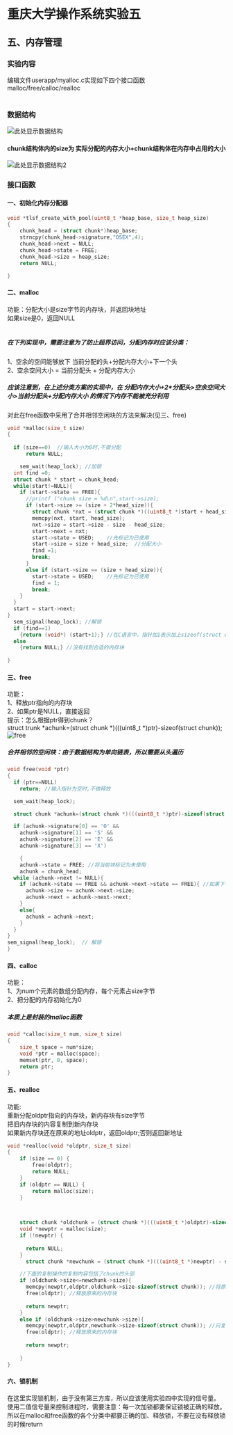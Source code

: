 # 重庆大学操作系统实验五<br>
## 五、内存管理<br>
### 实验内容
编辑文件userapp/myalloc.c实现如下四个接口函数<br>
malloc/free/calloc/realloc<br>
<br>

### 数据结构
![此处显示数据结构](mdImg/structure.png)
#### chunk结构体内的size为 实际分配的内存大小+chunk结构体在内存中占用的大小
![此处显示数据结构2](mdImg/structure2.png)

### 接口函数
#### 一、初始化内存分配器
```C
void *tlsf_create_with_pool(uint8_t *heap_base, size_t heap_size)
{
    chunk_head = (struct chunk*)heap_base;
    strncpy(chunk_head->signature,"OSEX",4);
    chunk_head->next = NULL;
    chunk_head->state = FREE;
    chunk_head->size = heap_size;
    return NULL;

}
```
#### 二、malloc
功能：分配大小是size字节的内存块，并返回块地址<br>
如果size是0，返回NULL<br>
<br>

##### 在下列实现中，需要注意为了防止超界访问，分配内存时应该分类：
1、空余的空间能够放下 当前分配的头+分配内存大小+下一个头<br>
2、空余空间大小 = 当前分配头 + 分配内存大小<br>

##### 应该注意到，在上述分类方案的实现中，在 分配内存大小+2*分配头>空余空间大小>当前分配头+分配内存大小 的情况下内存不能被充分利用
对此在free函数中采用了合并相邻空闲块的方法来解决(见三、free)<br>

```c
void *malloc(size_t size)
{
  
  if (size==0)  //输入大小为0时,不做分配
      return NULL;

    sem_wait(heap_lock); //加锁
  int find =0;
  struct chunk * start = chunk_head;
  while(start!=NULL){
    if (start->state == FREE){
      //printf ("chunk size = %d\n",start->size);
      if (start->size >= (size + 2*head_size)){
        struct chunk *nxt = (struct chunk *)((uint8_t *)start + head_size + size );
        memcpy(nxt, start, head_size);
        nxt->size = start->size - size - head_size;
        start->next = nxt;
        start->state = USED;    //先标记为已使用
        start->size = size + head_size;  //分配大小
        find =1;
        break;
      }
      else if (start->size == (size + head_size)){
        start->state = USED;    //先标记为已使用
        find = 1;
        break;
    }
  }
  start = start->next;  
} 
  sem_signal(heap_lock); //解锁
  if (find==1)
    {return (void*) (start+1);} //在C语言中，指针加1表示加上sizeof(struct chunk)的大小
  else
    {return NULL;} //没有找到合适的内存块
  
}
```

#### 三、free
功能：<br>
1、释放ptr指向的内存块<br>
2、如果ptr是NULL，直接返回<br>
提示：怎么根据ptr得到chunk？<br>
struct trunk *achunk=(struct chunk *)(((uint8_t *)ptr)-sizeof(struct chunk)); <br>
![free](mdImg/free.png)

##### 合并相邻的空闲块：由于数据结构为单向链表，所以需要从头遍历
```c
void free(void *ptr)
{
  if (ptr==NULL)
    return; //输入指针为空时,不做释放

  sem_wait(heap_lock);

  struct chunk *achunk=(struct chunk *)(((uint8_t *)ptr)-sizeof(struct chunk));

  if (achunk->signature[0] == 'O' &&
    achunk->signature[1] == 'S' &&
    achunk->signature[2] == 'E' &&
    achunk->signature[3] == 'X')

    {
    achunk->state = FREE; //将当前块标记为未使用
    achunk = chunk_head;
  while (achunk->next != NULL){
    if (achunk->state == FREE && achunk->next->state == FREE){ //如果下一个块也是未使用的,则合并
      achunk->size += achunk->next->size;
      achunk->next = achunk->next->next;
    }
    else{
      achunk = achunk->next;
    }
  }
}
sem_signal(heap_lock);  // 解锁
}
```

#### 四、calloc
功能：<br>
1、为num个元素的数组分配内存，每个元素占size字节<br>
2、把分配的内存初始化为0<br>

##### 本质上是封装的malloc函数
```c
void *calloc(size_t num, size_t size)
{
    size_t space = num*size;
    void *ptr = malloc(space);
    memset(ptr, 0, space);
    return ptr;
}
```

#### 五、realloc
功能:<br>
重新分配oldptr指向的内存块，新内存块有size字节<br>
把旧内存块的内容复制到新内存块<br>
如果新内存块还在原来的地址oldptr，返回oldptr;否则返回新地址<br>

```c
void *realloc(void *oldptr, size_t size)
{
    if (size == 0) {
        free(oldptr);
        return NULL;
    }
    if (oldptr == NULL) {
        return malloc(size);
    }

    

    struct chunk *oldchunk = (struct chunk *)(((uint8_t *)oldptr)-sizeof(struct chunk));
    void *newptr = malloc(size);
    if (!newptr) {
      
      return NULL;
    }
      struct chunk *newchunk = (struct chunk *)(((uint8_t *)newptr) - sizeof(struct chunk));

    //下面的复制操作的复制内容包括了chunk的头部
    if (oldchunk->size<=newchunk->size){
      memcpy(newptr,oldptr,oldchunk->size-sizeof(struct chunk)); //将原来的数据拷贝到新的内存块中
      free(oldptr); //释放原来的内存块
      
      return newptr;
    }
    else if (oldchunk->size>newchunk->size){
      memcpy(newptr,oldptr,newchunk->size-sizeof(struct chunk)); //只复制newchunk长度的数据
      free(oldptr); //释放原来的内存块
      
      return newptr;
      
    }
}
```

#### 六、锁机制
在这里实现锁机制，由于没有第三方库，所以应该使用实验四中实现的信号量。<br>
使用二值信号量来控制进程时，需要注意：每一次加锁都要保证锁被正确的释放。<br>
所以在malloc和free函数的各个分类中都要正确的加、释放锁，不要在没有释放锁的时候return<br>
